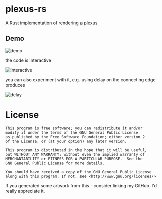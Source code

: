 # plexus-rs

A Rust implementation of rendering a plexus

## Demo
![](./assets/plexus.gif "demo")

the code is interactive

![](./assets/plexus-3d.gif "interactive")

you can also experiment with it, e.g. using delay on the connecting edge produces

![](./assets/plexus-delay.gif "delay")

# License
```
This program is free software; you can redistribute it and/or
modify it under the terms of the GNU General Public License
as published by the Free Software Foundation; either version 2
of the License, or (at your option) any later version.

This program is distributed in the hope that it will be useful,
but WITHOUT ANY WARRANTY; without even the implied warranty of
MERCHANTABILITY or FITNESS FOR A PARTICULAR PURPOSE.  See the
GNU General Public License for more details.

You should have received a copy of the GNU General Public License
along with this program; If not, see <http://www.gnu.org/licenses/>
```

If you generated some artwork from this - consider linking my GitHub. I'd really appreciate it.
